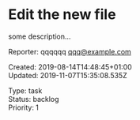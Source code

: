 # Edit the new file

some description...

Reporter: qqqqqq <qqq@example.com>  

Created: 2019-08-14T14:48:45+01:00  
Updated: 2019-11-07T15:35:08.535Z

Type: task  
Status: backlog  
Priority: 1
